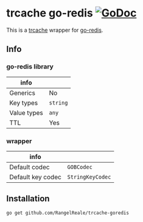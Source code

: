 # trcache go-redis [![GoDoc](https://godoc.org/github.com/RangelReale/trcache-goredis?status.png)](https://godoc.org/github.com/RangelReale/trcache-goredis)

This is a [trcache](https://github.com/RangelReale/trcache) wrapper for [go-redis](https://github.com/redis/go-redis).

## Info

### go-redis library

| info        |          |
|-------------|----------|
| Generics    | No       |
| Key types   | `string` |
| Value types | `any`    |
| TTL         | Yes      |

### wrapper

| info              |                  |
|-------------------|------------------|
| Default codec     | `GOBCodec`       |
| Default key codec | `StringKeyCodec` |

## Installation

```shell
go get github.com/RangelReale/trcache-goredis
```
